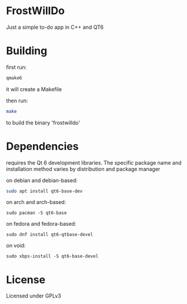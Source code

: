 # FrostWillDo
Just a simple to-do app in C++ and QT6

# Building
first run:
```bash
qmake6
```
it will create a Makefile

then run:
```bash
make
```
to build the binary 'frostwilldo'

# Dependencies
requires the Qt 6 development libraries. The specific package name and installation method varies by distribution and package manager

on debian and debian-based:
```bash
sudo apt install qt6-base-dev
```

on arch and arch-based:
```
sudo pacman -S qt6-base
```

on fedora and fedora-based:
```
sudo dnf install qt6-qtbase-devel
```

on void:
```
sudo xbps-install -S qt6-base-devel
```

# License
Licensed under GPLv3

